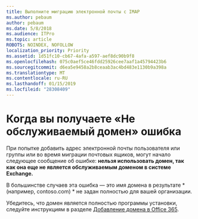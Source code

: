 ```yaml
---
title: Выполните миграцию электронной почты с IMAP
ms.author: pebaum
author: pebaum
ms.date: 5/8/2018
ms.audience: ITPro
ms.topic: article
ROBOTS: NOINDEX, NOFOLLOW
localization_priority: Priority
ms.assetid: 1d51fc10-cb67-4afa-a597-aef8dc90b9f8
ms.openlocfilehash: 075c0aef5ce46fdd25926cee7aaf1a45794423b6
ms.sourcegitcommit: d6ea5e9458a2b8ceaab3ac4bd483e1130b9a398a
ms.translationtype: MT
ms.contentlocale: ru-RU
ms.lasthandoff: 01/15/2019
ms.locfileid: "28308409"
---
```

# <a name="when-you-get-a-not-an-accepted-domain-error"></a>Когда вы получаете «Не обслуживаемый домен» ошибка

При попытке добавить адрес электронной почты пользователя или группы или во время миграции почтовых ящиков, могут начало следующее сообщение об ошибке: **нельзя использовать домен, так как она еще не является обслуживаемым доменом в системе Exchange.**
  
В большинстве случаев эта ошибка — это имя домена в результате * (например, contoso.com) * не задан полностью для вашей организации. 
  
Убедитесь, что домен является полностью программы установки, следуйте инструкциям в разделе [Добавление домена в Office 365](https://support.office.com/article/6383f56d-3d09-4dcb-9b41-b5f5a5efd611).
  

